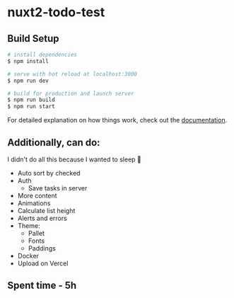 # nuxt2-todo-test

## Build Setup

```bash
# install dependencies
$ npm install

# serve with hot reload at localhost:3000
$ npm run dev

# build for production and launch server
$ npm run build
$ npm run start

```

For detailed explanation on how things work, check out the [documentation](https://nuxtjs.org).

## Additionally, can do: 
I didn't do all this because I wanted to sleep 🥴
  - Auto sort by checked
  - Auth
    - Save tasks in server
  - More content
  - Animations
  - Calculate list height
  - Alerts and errors 
  - Theme:
    - Pallet
    - Fonts
    - Paddings
  - Docker
  - Upload on Vercel

## Spent time - 5h
